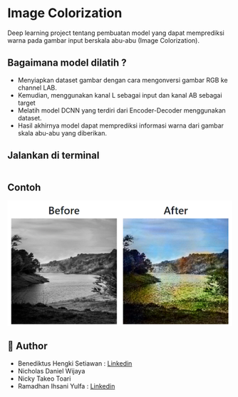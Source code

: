 # Image Colorization

Deep learning project tentang pembuatan model yang dapat memprediksi warna pada gambar input berskala abu-abu (Image Colorization).

## Bagaimana model dilatih ?
* Menyiapkan dataset gambar dengan cara mengonversi gambar RGB ke channel LAB. 
* Kemudian, menggunakan kanal L sebagai input dan kanal AB sebagai target
* Melatih model DCNN yang terdiri dari Encoder-Decoder menggunakan dataset. 
* Hasil akhirnya model dapat memprediksi informasi warna dari gambar skala abu-abu yang diberikan.

## Jalankan di terminal
```

```

## Contoh

<p align="center">
    <img src="example_result.png" width="750">
</p>

## 👤 Author
* Benediktus Hengki Setiawan : [Linkedin](https://www.linkedin.com/in/benngki/)
* Nicholas Daniel Wijaya
* Nicky Takeo Toari
* Ramadhan Ihsani Yulfa : [Linkedin](https://www.linkedin.com/in/ramadhan-ihsani-yulfa/)